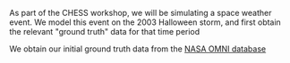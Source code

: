 As part of the CHESS workshop, we will be simulating a space weather event. We model this event on the 2003 Halloween storm, and first obtain the relevant "ground truth" data for that time period

We obtain our initial ground truth data from the [NASA OMNI database](https://omniweb.gsfc.nasa.gov/form/dx1.html)

